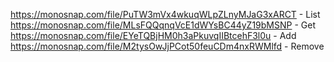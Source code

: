 https://monosnap.com/file/PuTW3mVx4wkuqWLpZLnyMJaG3xARCT - List
https://monosnap.com/file/MLsFQQqnqVcE1dWYsBC44yZ19bMSNP - Get
https://monosnap.com/file/EYeTQBjHM0h3aPkuvqIIBtcehF3l0u - Add
https://monosnap.com/file/M2tysOwJjPCot50feuCDm4nxRWMlfd - Remove
